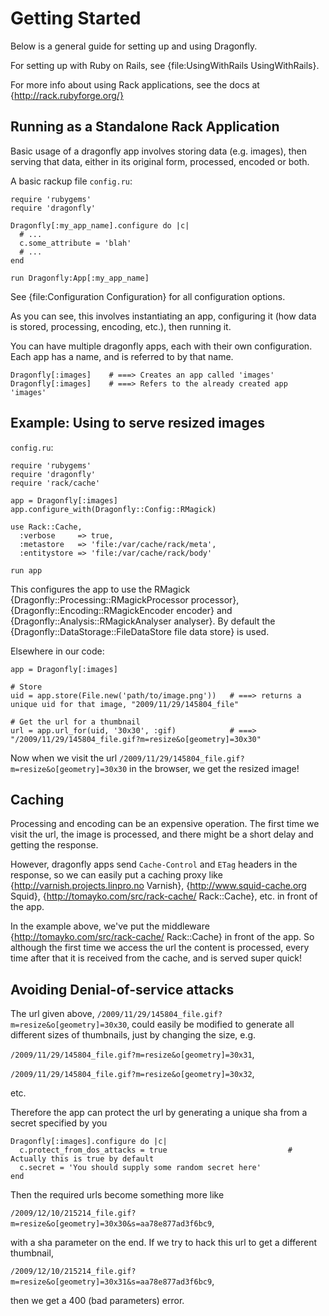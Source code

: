 Getting Started
===============

Below is a general guide for setting up and using Dragonfly.

For setting up with Ruby on Rails, see {file:UsingWithRails UsingWithRails}.

For more info about using Rack applications, see the docs at {http://rack.rubyforge.org/}

Running as a Standalone Rack Application
----------------------------------------

Basic usage of a dragonfly app involves storing data (e.g. images),
then serving that data, either in its original form, processed, encoded or both.

A basic rackup file `config.ru`:

    require 'rubygems'
    require 'dragonfly'

    Dragonfly[:my_app_name].configure do |c|
      # ...
      c.some_attribute = 'blah'
      # ...
    end

    run Dragonfly:App[:my_app_name]

See {file:Configuration Configuration} for all configuration options.

As you can see, this involves instantiating an app, configuring it (how data is stored,
processing, encoding, etc.), then running it.

You can have multiple dragonfly apps, each with their own configuration.
Each app has a name, and is referred to by that name.

    Dragonfly[:images]    # ===> Creates an app called 'images'
    Dragonfly[:images]    # ===> Refers to the already created app 'images'

Example: Using to serve resized images
--------------------------------------

`config.ru`:

    require 'rubygems'
    require 'dragonfly'
    require 'rack/cache'

    app = Dragonfly[:images]
    app.configure_with(Dragonfly::Config::RMagick)

    use Rack::Cache,
      :verbose     => true,
      :metastore   => 'file:/var/cache/rack/meta',
      :entitystore => 'file:/var/cache/rack/body'

    run app

This configures the app to use the RMagick {Dragonfly::Processing::RMagickProcessor processor},
{Dragonfly::Encoding::RMagickEncoder encoder} and {Dragonfly::Analysis::RMagickAnalyser analyser}.
By default the {Dragonfly::DataStorage::FileDataStore file data store} is used.

Elsewhere in our code:

    app = Dragonfly[:images]
    
    # Store
    uid = app.store(File.new('path/to/image.png'))   # ===> returns a unique uid for that image, "2009/11/29/145804_file"
    
    # Get the url for a thumbnail
    url = app.url_for(uid, '30x30', :gif)            # ===> "/2009/11/29/145804_file.gif?m=resize&o[geometry]=30x30"

Now when we visit the url `/2009/11/29/145804_file.gif?m=resize&o[geometry]=30x30` in the browser, we get the resized
image!

Caching
-------
Processing and encoding can be an expensive operation. The first time we visit the url,
the image is processed, and there might be a short delay and getting the response.

However, dragonfly apps send `Cache-Control` and `ETag` headers in the response, so we can easily put a caching
proxy like {http://varnish.projects.linpro.no Varnish}, {http://www.squid-cache.org Squid},
{http://tomayko.com/src/rack-cache/ Rack::Cache}, etc. in front of the app.

In the example above, we've put the middleware {http://tomayko.com/src/rack-cache/ Rack::Cache} in front of the app.
So although the first time we access the url the content is processed, every time after that it is received from the
cache, and is served super quick!

Avoiding Denial-of-service attacks
----------------------------------
The url given above, `/2009/11/29/145804_file.gif?m=resize&o[geometry]=30x30`, could easily be modified to
generate all different sizes of thumbnails, just by changing the size, e.g.

`/2009/11/29/145804_file.gif?m=resize&o[geometry]=30x31`,

`/2009/11/29/145804_file.gif?m=resize&o[geometry]=30x32`,

etc.

Therefore the app can protect the url by generating a unique sha from a secret specified by you

    Dragonfly[:images].configure do |c|
      c.protect_from_dos_attacks = true                           # Actually this is true by default
      c.secret = 'You should supply some random secret here'
    end

Then the required urls become something more like

`/2009/12/10/215214_file.gif?m=resize&o[geometry]=30x30&s=aa78e877ad3f6bc9`,

with a sha parameter on the end.
If we try to hack this url to get a different thumbnail,

`/2009/12/10/215214_file.gif?m=resize&o[geometry]=30x31&s=aa78e877ad3f6bc9`,

then we get a 400 (bad parameters) error.
